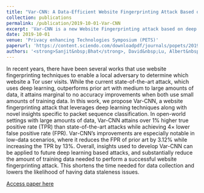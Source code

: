 ```yaml
---
title: "Var-CNN: A Data-Efficient Website Fingerprinting Attack Based on Deep Learning"
collection: publications
permalink: /publication/2019-10-01-Var-CNN
excerpt: 'Var-CNN is a new Website Fingerprinting attack based on deep learning.'
date: 2019-10-01
venue: 'Privacy enhancing Technologies Symposium (PETS)'
paperurl: 'https://content.sciendo.com/downloadpdf/journals/popets/2019/4/article-p292.pdf'
authors: '<strong>Sanjit&nbsp;Bhat</strong>, David&nbsp;Lu, Albert&nbsp;Kwon, Srinivas&nbsp;Devadas'
---
```

In recent years, there have been several works that use website fingerprinting techniques to enable a local adversary to determine which website a Tor user visits. While the current state-of-the-art attack, which uses deep learning, outperforms prior art with medium to large amounts of data, it attains marginal to no accuracy improvements when both use small amounts of training data. In this work, we propose Var-CNN, a website fingerprinting attack that leverages deep learning techniques along with novel insights specific to packet sequence classification. In open-world settings with large amounts of data, Var-CNN attains over 1% higher true positive rate (TPR) than state-of-the-art attacks while achieving 4× lower false positive rate (FPR). Var-CNN’s improvements are especially notable in low-data scenarios, where it reduces the FPR of prior art by 3.12% while increasing the TPR by 13%. Overall, insights used to develop Var-CNN can be applied to future deep learning based attacks, and substantially reduce the amount of training data needed to perform a successful website fingerprinting attack. This shortens the time needed for data collection and lowers the likelihood of having data staleness issues.

[Access paper here](https://content.sciendo.com/downloadpdf/journals/popets/2019/4/article-p292.pdf)

